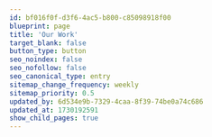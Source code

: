 ```yaml
---
id: bf016f0f-d3f6-4ac5-b800-c85098918f00
blueprint: page
title: 'Our Work'
target_blank: false
button_type: button
seo_noindex: false
seo_nofollow: false
seo_canonical_type: entry
sitemap_change_frequency: weekly
sitemap_priority: 0.5
updated_by: 6d534e9b-7329-4caa-8f39-74be0a74c686
updated_at: 1730192591
show_child_pages: true
---
```

